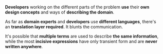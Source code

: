 **Developers** working on the different parts of the problem **use** their **own design concepts** and ways of **describing the domain**.

As far as **domain experts** and **developers** use **different languages**, there's an **translation layer required**.  It blunts the communication. 

It's possible that **multiple terms** are used to describe **the same information**, while the most **incisive expressions** have only transient form and are **never written anywhere**.